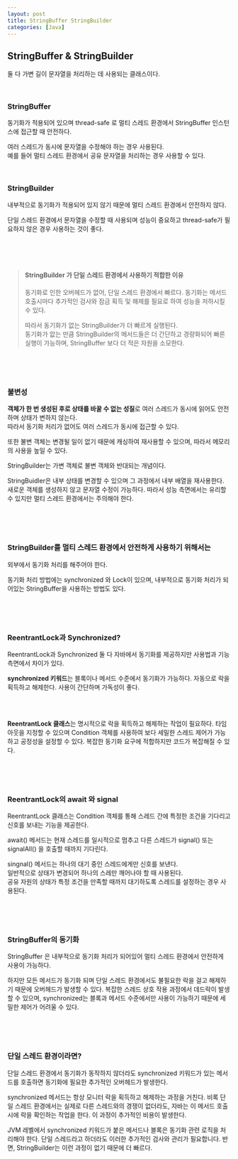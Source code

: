 ```yaml
---
layout: post
title: StringBuffer StringBuilder
categories: [Java]
---
```

 
## StringBuffer & StringBuilder
둘 다 가변 길이 문자열을 처리하는 데 사용되는 클래스이다.  
 
<br>

### StringBuffer 
동기화가 적용되어 있으며 thread-safe 로 멀티 스레드 환경에서 StringBuffer 인스턴스에 접근할 때 안전하다.   

여러 스레드가 동시에 문자열을 수정해야 하는 경우 사용된다.  
예를 들어 멀티 스레드 환경에서 공유 문자열을 처리하는 경우 사용할 수 있다.  
<script src="https://gist.github.com/byunyourim/e1e56c08b6168c66d7324a03d3c1dc3c.js"></script>


<br>


### StringBuilder
내부적으로 동기화가 적용되어 있지 않기 때문에 멀티 스레드 환경에서 안전하지 않다.  
  
단일 스레드 환경에서 문자열을 수정할 때 사용되며 성능이 중요하고 thread-safe가 필요하지 않은 경우 사용하는 것이 좋다.  
<script src="https://gist.github.com/byunyourim/3bc688cd74be0b6d4bf57f4b28300be4.js"></script>


<br><br><br>


> #### StringBuilder 가 단일 스레드 환경에서 사용하기 적합한 이유
> 동기화로 인한 오버헤드가 없어, 단일 스레드 환경에서 빠르다.
> 동기화는 메서드 호출시마다 추가적인 검사와 잠금 획득 및 해제를 필요로 하여 성능을 저하시킬 수 있다.  
>    
> 따라서 동기화가 없는 StringBuilder가 더 빠르게 실행된다.     
> 동기화가 앖는 만큼 StringBuilder의 메서드들은 더 간단하고 경량화되어 빠른 실행이 가능하며, StringBuffer 보다 더 적은 자원을 소모한다.



<br><br><br>


### 불변성
**객체가 한 번 생성된 후로 상태를 바꿀 수 없는 성질**로 여러 스레드가 동시에 읽어도 안전하며 상태가 변하지 않는다.  
따라서 동기화 처리가 없어도 여러 스레드가 동시에 접근할 수 있다.  

또한 불변 객체는 변경될 일이 없기 때문에 캐싱하여 재사용할 수 있으며, 따라서 메모리의 사용을 높일 수 있다.  
  
StringBuilder는 가변 객체로 불변 객체와 반대되는 개념이다.  

StringBuidler은 내부 상태를 변경할 수 있으며 그 과정에서 내부 배열을 재사용한다. 새로운 객체를 생성하지 않고 문자열 수정이 가능하다.
따라서 성능 측면에서는 유리할 수 있지만 멀티 스레드 환경에서는 주의해야 한다.  



<br><br><br>


### StringBuilder를 멀티 스레드 환경에서 안전하게 사용하기 위해서는
외부에서 동기화 처리를 해주어야 한다.  
  
동기화 처리 방법에는 synchronized 와 Lock이 있으며, 
내부적으로 동기화 처리가 되어있는 StringBuffer을 사용하는 방법도 있다.



<br><br><br>


### ReentrantLock과 Synchronized?
ReentrantLock과 Synchronized 둘 다 자바에서 동기화를 제공하지만 사용법과 기능 측면에서 차이가 있다.

**synchronized 키워드**는 블록이나 메서드 수준에서 동기화가 가능하다. 자동으로 락을 획득하고 해제한다.
사용이 간단하며 가독성이 좋다.
<script src="https://gist.github.com/byunyourim/d522eee32b0670d90a681e5929975f23.js"></script>


<br><br>

**ReentrantLock 클래스**는 명시적으로 락을 획득하고 해제하는 작업이 필요하다.
타임아웃을 지정할 수 있으며 Condition 객체를 사용하여 보다 세밀한 스레드 제어가 가능하고 공정성을 설정할 수 있다.
복잡한 동기화 요구에 적합하지만 코드가 복잡해질 수 있다.
<script src="https://gist.github.com/byunyourim/29938a19d1b22b786230fdc2fd6493c9.js"></script>




<br><br><br>



### ReentrantLock의 await 와 signal
ReentrantLock 클래스는 Condition 객체를 통해 스레드 간에 특정한 조건을 기다리고 신호를 보내는 기능을 제공한다.
  
await() 메서드는 현재 스레드를 일시적으로 멈추고 다른 스레드가 signal() 또는 signalAll() 을 호출할 때까지 기다린다.  

singnal() 메서드는 하나의 대기 중인 스레드에게만 신호를 보낸다.   
일반적으로 상태가 변경되어 하나의 스레만 깨어나야 할 때 사용된다.  
공유 자원의 상태가 특정 조건을 만족할 때까지 대기하도록 스레드를 설정하는 경우 사용된다.  
<script src="https://gist.github.com/byunyourim/abc5c521cbbb8b597e7ca4587f021613.js"></script>


<br><br><br>


### StringBuffer의 동기화
StringBuffer 은 내부적으로 동기화 처리가 되어있어 멀티 스레드 환경에서 안전하게 사용이 가능하다. 
  
하지만 모든 메서드가 동기화 되며 단일 스레드 환경에서도 불필요한 락을 걸고 해제하기 때문에 오버헤드가 발생할 수 있다.
복잡한 스레드 상호 작용 과정에서 데드락이 발생할 수 있으며, synchronized는 블록과 메서드 수준에서만 사용이 가능하기 때문에 세밀한 제어가 어려울 수 있다.


<br><br><br>



### 단일 스레드 환경이라면?
단일 스레드 환경에서 동기화가 동작하지 않더라도 synchronized 키워드가 있는 메서드를 호출하면
동기화에 필요한 추가적인 오버헤드가 발생한다.  
    
synchronized 메서드는 항상 모니터 락을 획득하고 해제하는 과정을 거친다. 
비록 단일 스레드 환경에서는 실제로 다른 스레드와의 경쟁이 없더라도, 자바는 이 메서드 호출 시에 락을 확인하는 작업을 한다. 이 과정이 추가적인 비용이 발생한다.  
  
JVM 레벨에서 synchronized 키워드가 붙은 메서드나 블록은 동기화 관련 로직을 처리해야 한다. 
단일 스레드라고 하더라도 이러한 추가적인 검사와 관리가 필요합니다.
반면, StringBuilder는 이런 과정이 없기 때문에 더 빠르다.


